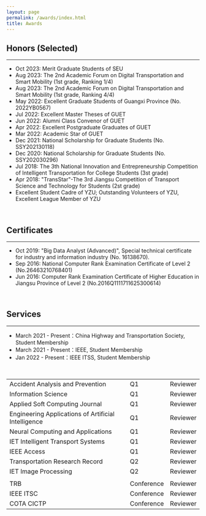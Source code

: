 ```yaml
---
layout: page
permalink: /awards/index.html
title: Awards
---
```


## Honors (Selected)
---
- Oct 2023:    Merit Graduate Students of SEU
- Aug 2023:   The 2nd Academic Forum on Digital Transportation and Smart Mobility (1st grade, Ranking 1/4)
- Aug 2023:   The 2nd Academic Forum on Digital Transportation and Smart Mobility (1st grade, Ranking 4/4)
- May 2022:  Excellent Graduate Students of Guangxi Province (No. 2022YB0567)
- Jul 2022:     Excellent Master Theses of GUET
- Jun 2022:    Alumni Class Convenor of GUET
- Apr 2022:   Excellent Postgraduate Graduates of GUET
- Mar 2022:   Academic Star of GUET
- Dec 2021:   National Scholarship for Graduate Students (No. SSY202130118)
- Dec 2020:   National Scholarship for Graduate Students (No. SSY202030296)
- Jul 2018:     The 3th National Innovation and Entrepreneurship Competition of Intelligent Transportation for College Students (3st grade)
- Apr 2018:   "TransStar"-The 3rd Jiangsu Competition of Transport Science and Technology for Students (2st grade)
- Excellent Student Cadre of YZU; Outstanding Volunteers of YZU, Excellent League Member of YZU 

<br>

## Certificates
---
- Oct 2019:  "Big Data Analyst (Advanced)", Special technical certificate for industry and information industry (No. 16138670).
- Sep 2016:  National Computer Rank Examination Certificate of Level 2 (No.26463210768401)
- Jun 2016:  Computer Rank Examination Certificate of Higher Education in Jiangsu Province of Level 2 (No.2016Q1111711625300614)

<br>

## Services
---
- March 2021 - Present：China Highway and Transportation Society, Student Membership
- March 2021 - Present：IEEE, Student Membership
- Jan 2022 - Present：IEEE ITSS, Student Membership
<br>

<table>
  <tr>
    <td>Accident Analysis and Prevention</td>
    <td>   Q1   </td>
    <td>Reviewer</td>
  </tr>
  <tr>
    <td>Information Science</td>
    <td>   Q1   </td>
    <td>Reviewer</td>
  </tr>
  <tr>
    <td>Applied Soft Computing Journal</td>
    <td>   Q1   </td>
    <td>Reviewer</td>
  </tr>
  <tr>
    <td>Engineering Applications of Artificial Intelligence</td>
    <td>   Q1   </td>
    <td>Reviewer</td>
  </tr>
  <tr>
    <td>Neural Computing and Applications</td>
    <td>   Q1   </td>
    <td>Reviewer</td>
  </tr>
  <tr>
    <td>IET Intelligent Transport Systems</td>
    <td>   Q1   </td>
    <td>Reviewer</td>
  </tr>
  <tr>
    <td>IEEE Access</td>
    <td>   Q1   </td>
    <td>Reviewer</td>
  </tr>
  <tr>
    <td>Transportation Research Record</td>
    <td>   Q2   </td>
    <td>Reviewer</td>
  </tr>
  <tr>
    <td>IET Image Processing</td>
    <td>   Q2   </td>
    <td>Reviewer</td>
  </tr>
    <tr>
    <td> </td>
    <td> </td>
    <td> </td>
  </tr>
  <tr>
    <td>TRB</td>
    <td>   Conference   </td>
    <td>Reviewer</td>
  </tr>
  <tr>
    <td>IEEE ITSC</td>
    <td>   Conference   </td>
    <td>Reviewer</td>
  </tr>
  <tr>
    <td>COTA CICTP</td>
    <td>   Conference   </td>
    <td>Reviewer</td>
  </tr>
</table>

<br>
